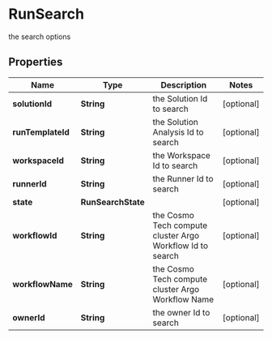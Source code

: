 

# RunSearch

the search options

## Properties

| Name | Type | Description | Notes |
|------------ | ------------- | ------------- | -------------|
|**solutionId** | **String** | the Solution Id to search |  [optional] |
|**runTemplateId** | **String** | the Solution Analysis Id to search |  [optional] |
|**workspaceId** | **String** | the Workspace Id to search |  [optional] |
|**runnerId** | **String** | the Runner Id to search |  [optional] |
|**state** | **RunSearchState** |  |  [optional] |
|**workflowId** | **String** | the Cosmo Tech compute cluster Argo Workflow Id to search |  [optional] |
|**workflowName** | **String** | the Cosmo Tech compute cluster Argo Workflow Name |  [optional] |
|**ownerId** | **String** | the owner Id to search |  [optional] |



